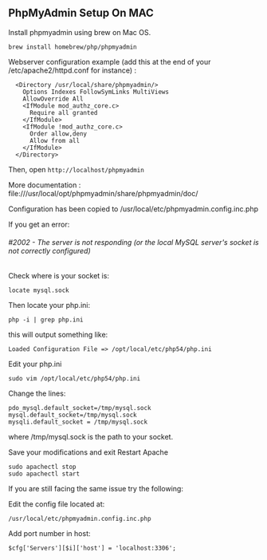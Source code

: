## PhpMyAdmin Setup On MAC

Install phpmyadmin using brew on Mac OS.

```brew install homebrew/php/phpmyadmin``` 

Webserver configuration example (add this at the end of
your /etc/apache2/httpd.conf for instance) :

```Alias /phpmyadmin /usr/local/share/phpmyadmin
  <Directory /usr/local/share/phpmyadmin/>
    Options Indexes FollowSymLinks MultiViews
    AllowOverride All
    <IfModule mod_authz_core.c>
      Require all granted
    </IfModule>
    <IfModule !mod_authz_core.c>
      Order allow,deny
      Allow from all
    </IfModule>
  </Directory>
  ```
Then, open ```http://localhost/phpmyadmin```

More documentation : file:///usr/local/opt/phpmyadmin/share/phpmyadmin/doc/

Configuration has been copied to /usr/local/etc/phpmyadmin.config.inc.php

If you get an error:
###### #2002 - The server is not responding (or the local MySQL server's socket is not correctly configured) 

Check where is your socket is:
```
locate mysql.sock
```
Then locate your php.ini:
```
php -i | grep php.ini
```

this will output something like:
 ```Configuration File (php.ini) Path => /opt/local/etc/php54
 Loaded Configuration File => /opt/local/etc/php54/php.ini
```
Edit your php.ini
 ```
 sudo vim /opt/local/etc/php54/php.ini
 ```

Change the lines:

``` 
pdo_mysql.default_socket=/tmp/mysql.sock
mysql.default_socket=/tmp/mysql.sock
mysqli.default_socket = /tmp/mysql.sock
 ````

where /tmp/mysql.sock is the path to your socket.

Save your modifications and exit
Restart Apache
 ```
 sudo apachectl stop
 sudo apachectl start
 ```

If you are still facing the same issue try the following:

Edit the config file located at:
```
/usr/local/etc/phpmyadmin.config.inc.php
```

Add port number in host:
```
$cfg['Servers'][$i]['host'] = 'localhost:3306';
```


